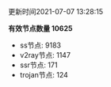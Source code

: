更新时间2021-07-07 13:28:15

**有效节点数量 10625**
- ss节点: 9183
- v2ray节点: 1147
- ssr节点: 171
- trojan节点: 124
